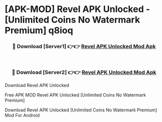 # [APK-MOD] Revel APK Unlocked - [Unlimited Coins No Watermark Premium] q8ioq



<div align="center">
<h3>🔴 Download [Server1] 👉👉 <a href="https://momento.my/?title=Revel_APK_Unlocked">Revel APK Unlocked Mod Apk</a></h3><br>

<h3>🔴 Download [Server2] 👉👉 <a href="https://momento.my/?title=Revel_APK_Unlocked">Revel APK Unlocked Mod Apk</a></h3>
</div>



Download Revel APK Unlocked 

Free APK MOD Revel APK Unlocked [Unlimited Coins No Watermark Premium]

Download Revel APK Unlocked [Unlimited Coins No Watermark Premium] Mod For Android
